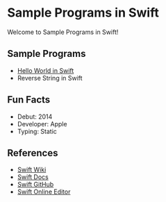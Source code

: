 # Sample Programs in Swift

Welcome to Sample Programs in Swift!

## Sample Programs

- [Hello World in Swift](https://therenegadecoder.com/code/hello-world-in-swift/)
- Reverse String in Swift

## Fun Facts

- Debut: 2014
- Developer: Apple
- Typing: Static

## References

- [Swift Wiki](https://en.wikipedia.org/wiki/Swift_(programming_language))
- [Swift Docs](https://swift.org/)
- [Swift GitHub](https://github.com/apple/swift)
- [Swift Online Editor](https://iswift.org/playground)
